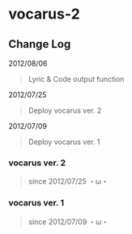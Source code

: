 # vocarus-2 #

## Change Log ##

2012/08/06

> Lyric & Code output function

2012/07/25

> Deploy vocarus ver. 2

2012/07/09

> Deploy vocarus ver. 1


### vocarus ver. 2 ###
> since 2012/07/25 ・ω・

### vocarus ver. 1 ###
> since 2012/07/09 ・ω・
